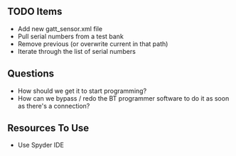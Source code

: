 ## TODO Items
- Add new gatt_sensor.xml file
- Pull serial numbers from a test bank
- Remove previous (or overwrite current in that path)
- Iterate through the list of serial numbers

## Questions
- How should we get it to start programming?
- How can we bypass / redo the BT programmer software to do it as soon as there's a connection?

## Resources To Use
- Use Spyder IDE
